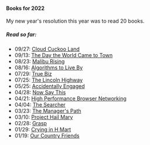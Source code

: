 #### Books for 2022

My new year's resolution this year was to read 20 books.

##### Read so far:

- 09/27: [Cloud Cuckoo Land](https://g.co/kgs/R5WCGs)
- 09/13: [The Day the World Came to Town](https://g.co/kgs/R5seDZ)
- 08/23: [Malibu Rising](https://g.co/kgs/LyY3AW)
- 08/16: [Algorithms to Live By](https://g.co/kgs/HZCS4R)
- 07/29: [True Biz](https://g.co/kgs/hKo5tA)
- 07/25: [The Lincoln Highway](https://g.co/kgs/wgJzEe)
- 05/25: [Accidentally Engaged](https://g.co/kgs/WxaNvs)
- 04/28: [Now Say This](https://g.co/kgs/CdJfWE)
- 04/21: [High Performance Browser Networking](https://hpbn.co/)
- 04/04: [The Searcher](https://g.co/kgs/ctw3QW)
- 03/23: [The Manager's Path](https://g.co/kgs/yALCmt)
- 03/10: [Project Hail Mary](https://g.co/kgs/UaGwSf)
- 02/28: [Grasp](https://g.co/kgs/MRzgKy)
- 01/29: [Crying in H Mart](https://g.co/kgs/7NrKs5)
- 01/19: [Our Country Friends](https://g.co/kgs/WLi8Xk)
